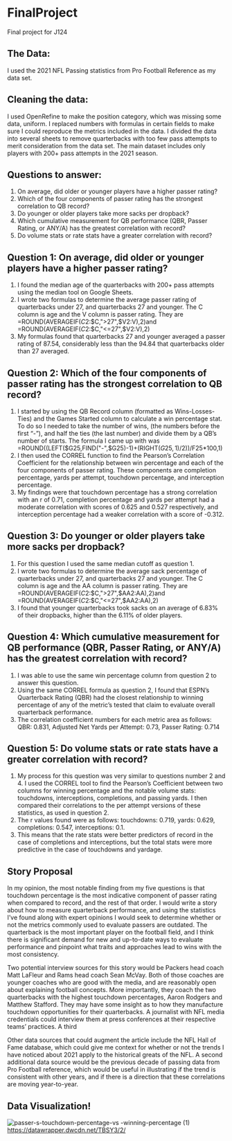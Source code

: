 # FinalProject
Final project for J124
## The Data:
I used the 2021 NFL Passing statistics from Pro Football Reference as my data set.
## Cleaning the data:
I used OpenRefine to make the position category, which was missing some data, uniform.
I replaced numbers with formulas in certain fields to make sure I could reproduce the metrics included in the data.
I divided the data into several sheets to remove quarterbacks with too few pass attempts to merit consideration from the data set. The main dataset includes only players with 200+ pass attempts in the 2021 season.

## Questions to answer:
1. On average, did older or younger players have a higher passer rating?
2. Which of the four components of passer rating has the strongest correlation to QB record?
3. Do younger or older players take more sacks per dropback?
4. Which cumulative measurement for QB performance (QBR, Passer Rating, or ANY/A) has the greatest correlation with record?
5. Do volume stats or rate stats have a greater correlation with record?

## Question 1: On average, did older or younger players have a higher passer rating?
1. I found the median age of the quarterbacks with 200+ pass attempts using the median tool on Google Sheets.
2. I wrote two formulas to determine the average passer rating of quarterbacks under 27, and quarterbacks 27 and younger. The C column is age and the V column is passer rating. They are =ROUND(AVERAGEIF($C$2:$C,">27",$V$2:$V),2)and =ROUND(AVERAGEIF($C$2:$C,"<=27",$V$2:$V),2)
3. My formulas found that quarterbacks 27 and younger averaged a passer rating of 87.54, considerably less than the 94.84 that quarterbacks older than 27 averaged.

## Question 2: Which of the four components of passer rating has the strongest correlation to QB record?
1. I started by using the QB Record column (formatted as Wins-Losses-Ties) and the Games Started column to calculate a win percentage stat. To do so I needed to take the number of wins, (the numbers before the first “-”), and half the ties (the last number) and divide them by a QB’s number of starts. The formula I came up with was =ROUND((LEFT($G25,FIND("-",$G25)-1)+(RIGHT($G25,1)/2))/$F25*100,1)
2. I then used the CORREL function to find the Pearson’s Correlation Coefficient for the relationship between win percentage and each of the four components of passer rating. These components are completion percentage, yards per attempt, touchdown percentage, and interception percentage.
3. My findings were that touchdown percentage has a strong correlation with an r of 0.71, completion percentage and yards per attempt had a moderate correlation with scores of 0.625 and 0.527 respectively, and interception percentage had a weaker correlation with a score of -0.312.

## Question 3: Do younger or older players take more sacks per dropback?
1. For this question I used the same median cutoff as question 1. 
2. I wrote two formulas to determine the average sack percentage of quarterbacks under 27, and quarterbacks 27 and younger. The C column is age and the AA column is passer rating. They are =ROUND(AVERAGEIF($C$2:$C,">27",$AA$2:$AA),2)and =ROUND(AVERAGEIF($C$2:$C,"<=27",$AA$2:$AA),2)
3. I found that younger quarterbacks took sacks on an average of 6.83% of their dropbacks, higher than the 6.11% of older players.

## Question 4: Which cumulative measurement for QB performance (QBR, Passer Rating, or ANY/A) has the greatest correlation with record?
1. I was able to use the same win percentage column from question 2 to answer this  question.
2. Using the same CORREL formula as question 2, I found that ESPN’s Quarterback Rating (QBR) had the closest relationship to winning percentage of any of the metric’s tested that claim to evaluate overall quarterback performance.
3. The correlation coefficient numbers for each metric area as follows: QBR: 0.831, Adjusted Net Yards per Attempt: 0.73, Passer Rating: 0.714

## Question 5: Do volume stats or rate stats have a greater correlation with record?
1. My process for this question was very similar to questions number 2 and 4. I used the CORREL tool to find the Pearson’s Coefficient between two columns for winning percentage and the notable volume stats: touchdowns, interceptions, completions, and passing yards. I then compared their correlations to the per attempt versions of these statistics, as used in question 2.
2. The r values found were as follows: touchdowns: 0.719, yards: 0.629, completions: 0.547, interceptions: 0.1.
3. This means that the rate stats were better predictors of record in the case of completions and interceptions, but the total stats were more predictive in the case of touchdowns and yardage.

## Story Proposal
In my opinion, the most notable finding from my five questions is that touchdown percentage is the most indicative component of passer rating when compared to record, and the rest of that order. I would write a story about how to measure quarterback performance, and using the statistics I’ve found along with expert opinions I would seek to determine whether or not the metrics commonly used to evaluate passers are outdated. The quarterback is the most important player on the football field, and I think there is significant demand for new and up-to-date ways to evaluate performance and pinpoint what traits and approaches lead to wins with the most consistency. 

Two potential interview sources for this story would be Packers head coach Matt LaFleur and Rams head coach Sean McVay. Both of those coaches are younger coaches who are good with the media, and are reasonably open about explaining football concepts. More importantly, they coach the two quarterbacks with the highest touchdown percentages, Aaron Rodgers and Matthew Stafford. They may have some insight as to how they manufacture touchdown opportunities for their quarterbacks. A journalist with NFL media credentials could interview them at press conferences at their respective teams’ practices. A third 

Other data sources that could augment the article include the NFL Hall of Fame database, which could give me context for whether or not the trends I have noticed about 2021 apply to the historical greats of the NFL. A second additional data source would be the previous decade of passing data from Pro Football reference, which would be useful in illustrating if the trend is consistent with other years, and if there is a direction that these correlations are moving year-to-year.

## Data Visualization!
![passer-s-touchdown-percentage-vs -winning-percentage (1)](https://user-images.githubusercontent.com/25110547/183278413-9804b7e1-0ab1-4844-afc0-c876479a9244.png)
https://datawrapper.dwcdn.net/TBSY3/2/
